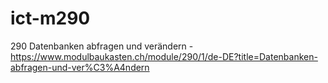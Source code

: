# ict-m290
290 Datenbanken abfragen und verändern - https://www.modulbaukasten.ch/module/290/1/de-DE?title=Datenbanken-abfragen-und-ver%C3%A4ndern
